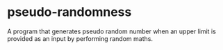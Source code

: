 # pseudo-randomness
A program that generates pseudo random number when an upper limit is provided as an input by performing random maths.
